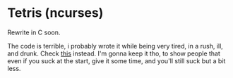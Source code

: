 # Tetris (ncurses)
Rewrite in C soon.

The code is terrible, i probably wrote it while being very tired, in a rush, ill, and drunk. Check [this](https://github.com/dnl-ua/tetris) instead. I'm gonna keep it tho, to show people that even if you suck at the start, give it some time, and you'll still suck but a bit less.
